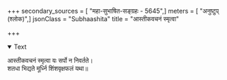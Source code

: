 +++
secondary_sources = [ "महा-सुभाषित-सङ्ग्रहः - 5645",]
meters = [ "अनुष्टुप् (श्लोक)",]
jsonClass = "Subhaashita"
title = "आस्तीकवचनं स्मृत्वा"

+++

<details open><summary>Text</summary>

आस्तीकवचनं स्मृत्वा यः सर्पो न निवर्तते।  
शतधा भिद्यते मूर्ध्नि शिंशवृक्षफलं यथा॥
</details>
